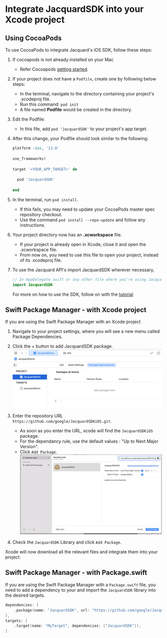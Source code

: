 # Integrate JacquardSDK into your Xcode project

## Using CocoaPods

To use CocoaPods to integrate Jacquard's iOS SDK, follow these steps:

1. If cocoapods is not already installed on your Mac
    * Refer Cocoapods [getting started](https://guides.cocoapods.org/using/getting-started.html).

2. If your project does not have a `Podfile`, create one by following below steps:
   * In the terminal, navigate to the directory containing your project's .xcodeproj file.
   * Run this command: `pod init`
   * A file named **Podfile** would be created in the directory.

3. Edit the Podfile:
    * In this file, add  `pod 'JacquardSDK'` to your project's app target.

4.  After this change, your Podfile should look similar to the following:

    ```ruby
    platform :ios, '13.0'

    use_frameworks!

    target '<YOUR_APP_TARGET>' do

      pod 'JacquardSDK'
      
    end
    ```

5. In the terminal, run `pod install`. 
    * If this fails, you may need to update your CocoaPods master spec repository checkout. 
    * Use the command `pod install --repo-update` and follow any instructions.
    
6. Your project directory now has an **.xcworkspace** file.  
    * If your project is already open in Xcode, close it and open the .xcworkspace file. 
    * From now on, you need to use this file to open your project, instead of its .xcodeproj file.

7. To use the Jacquard API's import JacquardSDK wherever necessary, 
     ```swift
     // In AppDelegate.swift or any other file where you're using JacquardSDK
     import JacquardSDK
    ```
    For more on how to use the SDK, follow on with the [tutorial](tutorial.html)


## Swift Package Manager - with Xcode project

If you are using the Swift Package Manager with an Xcode project

1. Navigate to your project settings, where you will see a new menu called Package Dependencies.
2. Click the + button to add JacquardSDK package.
      ![Swift Packet Manager option](assets/integrationSwiftPacketManagerOption.png)

3. Enter the repository URL `https://github.com/google/JacquardSDKiOS.git`.
    * As soon as you enter the URL, xcode will find the `JacquardSDKiOS` package. 
    * For the dependancy rule, use the default values : "Up to Next Major Version".
    * Click `Add Package`.
      ![JacquardSDKiOS Package](assets/integrationJQSDKPackage.png)

4. Check the `JacquardSDK` Library and click `Add Package`.

Xcode will now download all the relevant files and integrate them into your project.

## Swift Package Manager - with Package.swift

If you are using the Swift Package Manager with a `Package.swift`
file, you need to add a dependency to your and import the
`JacquardSDK` library into the desired targets.

```swift
dependencies: [
    .package(name: "JacquardSDK", url: "https://github.com/google/JacquardSDKiOS.git", from: "0.2.0"),
],
targets: [
    .target(name: "MyTarget", dependencies: ["JacquardSDK"]),
]
```
